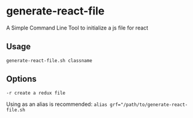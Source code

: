 # generate-react-file

A Simple Command Line Tool to initialize a js file for react

## Usage
```
generate-react-file.sh classname
```

## Options

```
-r create a redux file
```

Using as an alias is recommended:
`alias grf="/path/to/generate-react-file.sh`
